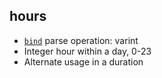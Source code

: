 ## hours

- [`bind`](bind.md) parse operation: varint
- Integer hour within a day, 0-23
- Alternate usage in a duration